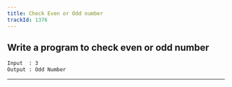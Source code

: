 ```yaml
---
title: Check Even or Odd number
trackId: 1376
---
```


## Write a program to check even or odd number

```txt
Input  : 3
Output : Odd Number
```

---
